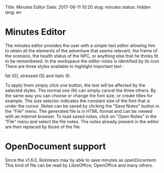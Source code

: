 Title: Minutes Editor
Date: 2017-06-11 10:20
slug: minutes
status: hidden
lang: en

Minutes Editor
==============

The minutes editor provides the user with a simple text editor allowing
him to retain all the elements of the adventure that seems relevant, the
frame of the scenario, the health status of the NPC, or anything else
that he thinks fit to be remembered. In the workspace the editor notes
is identified by its icon There are three styles available to highlight
important text :

fat (G), stressed (S) and italic (I).

To apply them simply click one button, the text will be affected by the
selected styles. The normal one (N) can simply cancel the three others.
By the same way you can choose or change the font size, or create titles
for example. The size selector indicates the constant size of the font
that is under the cursor .Notes can be saved by clicking the "Save
Notes" button in the "File" menu. The generated file is in HTML format
and can be viewed with an internet browser. To load saved notes, click
on "Open Notes" in the "File" menu and select the file notes. The notes
already present in the editor are then replaced by those of the file.

OpenDocument support
====================

Since the v1.6.0, Rolisteam may by able to save minutes as openDocument.
This kind of file can be read by LibreOffice, OpenOffice and many
others.
